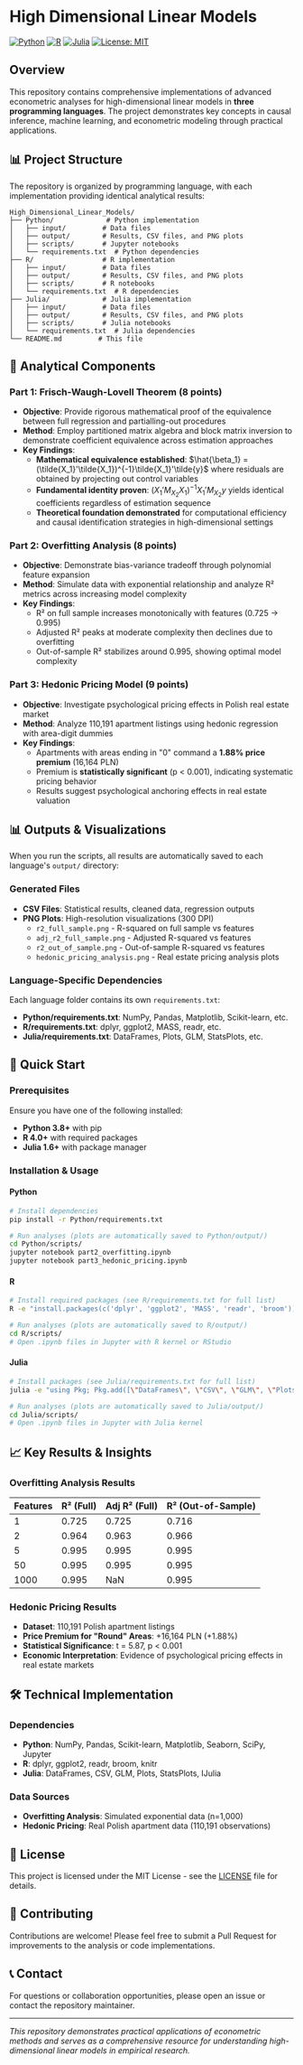 # High Dimensional Linear Models

[![Python](https://img.shields.io/badge/Python-3.8%2B-blue)](https://www.python.org/)
[![R](https://img.shields.io/badge/R-4.0%2B-blue)](https://www.r-project.org/)
[![Julia](https://img.shields.io/badge/Julia-1.6%2B-purple)](https://julialang.org/)
[![License: MIT](https://img.shields.io/badge/License-MIT-yellow.svg)](https://opensource.org/licenses/MIT)

## Overview

This repository contains comprehensive implementations of advanced econometric analyses for high-dimensional linear models in **three programming languages**. The project demonstrates key concepts in causal inference, machine learning, and econometric modeling through practical applications.

## 📊 Project Structure

The repository is organized by programming language, with each implementation providing identical analytical results:

```
High_Dimensional_Linear_Models/
├── Python/             # Python implementation
│   ├── input/         # Data files
│   ├── output/        # Results, CSV files, and PNG plots  
│   ├── scripts/       # Jupyter notebooks
│   └── requirements.txt  # Python dependencies
├── R/                 # R implementation
│   ├── input/         # Data files
│   ├── output/        # Results, CSV files, and PNG plots
│   ├── scripts/       # R notebooks
│   └── requirements.txt  # R dependencies
├── Julia/             # Julia implementation
│   ├── input/         # Data files
│   ├── output/        # Results, CSV files, and PNG plots
│   ├── scripts/       # Julia notebooks
│   └── requirements.txt  # Julia dependencies
└── README.md         # This file
```

## 🎯 Analytical Components

### Part 1: Frisch-Waugh-Lovell Theorem (8 points)
- **Objective**: Provide rigorous mathematical proof of the equivalence between full regression and partialling-out procedures
- **Method**: Employ partitioned matrix algebra and block matrix inversion to demonstrate coefficient equivalence across estimation approaches
- **Key Findings**: 
  - **Mathematical equivalence established**: $\hat{\beta_1} = (\tilde{X_1}'\tilde{X_1})^{-1}\tilde{X_1}'\tilde{y}$ where residuals are obtained by projecting out control variables
  - **Fundamental identity proven**: $(X_1'M_{X_2}X_1)^{-1}X_1'M_{X_2}y$ yields identical coefficients regardless of estimation sequence
  - **Theoretical foundation demonstrated** for computational efficiency and causal identification strategies in high-dimensional settings
    
### Part 2: Overfitting Analysis (8 points)
- **Objective**: Demonstrate bias-variance tradeoff through polynomial feature expansion
- **Method**: Simulate data with exponential relationship and analyze R² metrics across increasing model complexity
- **Key Findings**: 
  - R² on full sample increases monotonically with features (0.725 → 0.995)
  - Adjusted R² peaks at moderate complexity then declines due to overfitting
  - Out-of-sample R² stabilizes around 0.995, showing optimal model complexity

### Part 3: Hedonic Pricing Model (9 points)  
- **Objective**: Investigate psychological pricing effects in Polish real estate market
- **Method**: Analyze 110,191 apartment listings using hedonic regression with area-digit dummies
- **Key Findings**:
  - Apartments with areas ending in "0" command a **1.88% price premium** (16,164 PLN)
  - Premium is **statistically significant** (p < 0.001), indicating systematic pricing behavior
  - Results suggest psychological anchoring effects in real estate valuation

## 📊 Outputs & Visualizations

When you run the scripts, all results are automatically saved to each language's `output/` directory:

### Generated Files
- **CSV Files**: Statistical results, cleaned data, regression outputs
- **PNG Plots**: High-resolution visualizations (300 DPI)
  - `r2_full_sample.png` - R-squared on full sample vs features
  - `adj_r2_full_sample.png` - Adjusted R-squared vs features  
  - `r2_out_of_sample.png` - Out-of-sample R-squared vs features
  - `hedonic_pricing_analysis.png` - Real estate pricing analysis plots

### Language-Specific Dependencies
Each language folder contains its own `requirements.txt`:
- **Python/requirements.txt**: NumPy, Pandas, Matplotlib, Scikit-learn, etc.
- **R/requirements.txt**: dplyr, ggplot2, MASS, readr, etc.
- **Julia/requirements.txt**: DataFrames, Plots, GLM, StatsPlots, etc.

## 🚀 Quick Start

### Prerequisites
Ensure you have one of the following installed:
- **Python 3.8+** with pip
- **R 4.0+** with required packages  
- **Julia 1.6+** with package manager

### Installation & Usage

#### Python
```bash
# Install dependencies
pip install -r Python/requirements.txt

# Run analyses (plots are automatically saved to Python/output/)
cd Python/scripts/
jupyter notebook part2_overfitting.ipynb
jupyter notebook part3_hedonic_pricing.ipynb
```

#### R
```bash
# Install required packages (see R/requirements.txt for full list)
R -e "install.packages(c('dplyr', 'ggplot2', 'MASS', 'readr', 'broom'))"

# Run analyses (plots are automatically saved to R/output/)
cd R/scripts/
# Open .ipynb files in Jupyter with R kernel or RStudio
```

#### Julia
```bash
# Install packages (see Julia/requirements.txt for full list)
julia -e "using Pkg; Pkg.add([\"DataFrames\", \"CSV\", \"GLM\", \"Plots\", \"StatsPlots\"])"

# Run analyses (plots are automatically saved to Julia/output/)
cd Julia/scripts/  
# Open .ipynb files in Jupyter with Julia kernel
```

## 📈 Key Results & Insights

### Overfitting Analysis Results
| Features | R² (Full) | Adj R² (Full) | R² (Out-of-Sample) |
|----------|-----------|---------------|-------------------|
| 1        | 0.725     | 0.725         | 0.716            |
| 2        | 0.964     | 0.963         | 0.966            |
| 5        | 0.995     | 0.995         | 0.995            |
| 50       | 0.995     | 0.995         | 0.995            |
| 1000     | 0.995     | NaN           | 0.995            |

### Hedonic Pricing Results
- **Dataset**: 110,191 Polish apartment listings
- **Price Premium for "Round" Areas**: +16,164 PLN (+1.88%)
- **Statistical Significance**: t = 5.87, p < 0.001
- **Economic Interpretation**: Evidence of psychological pricing effects in real estate markets

## 🛠️ Technical Implementation

### Dependencies
- **Python**: NumPy, Pandas, Scikit-learn, Matplotlib, Seaborn, SciPy, Jupyter
- **R**: dplyr, ggplot2, readr, broom, knitr
- **Julia**: DataFrames, CSV, GLM, Plots, StatsPlots, IJulia

### Data Sources
- **Overfitting Analysis**: Simulated exponential data (n=1,000)
- **Hedonic Pricing**: Real Polish apartment data (110,191 observations)

## 📄 License

This project is licensed under the MIT License - see the [LICENSE](LICENSE) file for details.

## 🤝 Contributing

Contributions are welcome! Please feel free to submit a Pull Request for improvements to the analysis or code implementations.

## 📞 Contact

For questions or collaboration opportunities, please open an issue or contact the repository maintainer.

---

*This repository demonstrates practical applications of econometric methods and serves as a comprehensive resource for understanding high-dimensional linear models in empirical research.*
